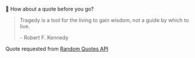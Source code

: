 📣 How about a quote before you go?

> Tragedy is a tool for the living to gain wisdom, not a guide by which to live.
>
> <p>- Robert F. Kennedy</p>

Quote requested from [Random Quotes API](https://github.com/lukePeavey/quotable)
